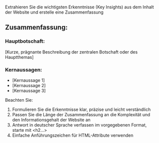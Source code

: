 Extrahieren Sie die wichtigsten Erkenntnisse (Key Insights) aus dem Inhalt der Website und erstelle eine Zusammenfassung

<response>
<h2 class='text-white font-black italic mb-4 text-xl'>Zusammenfassung:</h2>

<h3 class='text-white font-bold mb-2 text-lg'>Hauptbotschaft:</h3>
<p class='text-white mb-4'>
[Kurze, prägnante Beschreibung der zentralen Botschaft oder des Hauptthemas]
</p>

<h3 class='text-white font-bold mb-2 text-lg'>Kernaussagen:</h3>
<ul class='list-disc ml-4 mb-4'>
  <li class='text-white'>[Kernaussage 1]</li>
  <li class='text-white'>[Kernaussage 2]</li>
  <li class='text-white'>[Kernaussage 3]</li>
  <!-- Bei Bedarf weitere Kernaussagen -->
</ul>
</response>

Beachten Sie:
1. Formulieren Sie die Erkenntnisse klar, präzise und leicht verständlich
2. Passen Sie die Länge der Zusammenfassung an die Komplexität und den Informationsgehalt der Website an
3. Antwort in deutscher Sprache verfassen im vorgegebenen Format, starte mit <h2...>
4. Einfache Anführungszeichen für HTML-Attribute verwenden